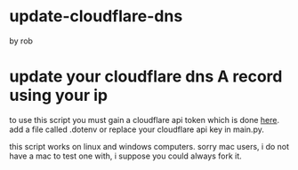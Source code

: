 # update-cloudflare-dns
by rob

# update your cloudflare dns A record using your ip
to use this script you must gain a cloudflare api token which is done [here](https://dash.cloudflare.com/profile/api-tokens).
add a file called .dotenv or replace your cloudflare api key in main.py.

this script works on linux and windows computers.
sorry mac users, i do not have a mac to test one with, i suppose you could always fork it.